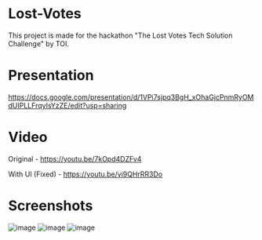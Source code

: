 # Lost-Votes
This project is made for the hackathon "The Lost Votes Tech Solution Challenge" by TOI.

# Presentation
https://docs.google.com/presentation/d/1VPi7sjpq3BgH_xOhaGjcPnmRyOMdUIPLLFrqyIsYzZE/edit?usp=sharing

# Video
Original - https://youtu.be/7kOpd4DZFv4

With UI (Fixed) - https://youtu.be/yi9QHrRR3Do

# Screenshots
![image](https://user-images.githubusercontent.com/17181457/98025579-e89f9200-1e2f-11eb-97a7-e3a28fc55cd7.png)
![image](https://user-images.githubusercontent.com/17181457/98025655-ff45e900-1e2f-11eb-83bf-1d3b92ddba4c.png)
![image](https://user-images.githubusercontent.com/17181457/98025676-0967e780-1e30-11eb-9ea9-ce6f07b8ab44.png)
